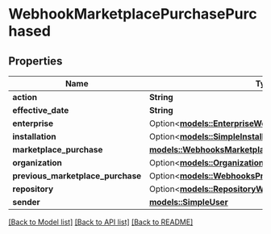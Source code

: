 # WebhookMarketplacePurchasePurchased

## Properties

Name | Type | Description | Notes
------------ | ------------- | ------------- | -------------
**action** | **String** |  | 
**effective_date** | **String** |  | 
**enterprise** | Option<[**models::EnterpriseWebhooks**](enterprise-webhooks.md)> |  | [optional]
**installation** | Option<[**models::SimpleInstallation**](simple-installation.md)> |  | [optional]
**marketplace_purchase** | [**models::WebhooksMarketplacePurchase**](webhooks_marketplace_purchase.md) |  | 
**organization** | Option<[**models::OrganizationSimpleWebhooks**](organization-simple-webhooks.md)> |  | [optional]
**previous_marketplace_purchase** | Option<[**models::WebhooksPreviousMarketplacePurchase**](webhooks_previous_marketplace_purchase.md)> |  | [optional]
**repository** | Option<[**models::RepositoryWebhooks**](repository-webhooks.md)> |  | [optional]
**sender** | [**models::SimpleUser**](simple-user.md) |  | 

[[Back to Model list]](../README.md#documentation-for-models) [[Back to API list]](../README.md#documentation-for-api-endpoints) [[Back to README]](../README.md)


